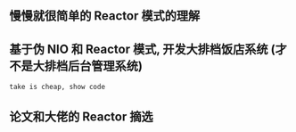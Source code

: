 ## 慢慢就很简单的 Reactor 模式的理解

## 基于伪 NIO 和 Reactor 模式, 开发大排档饭店系统 (才不是大排档后台管理系统)

`take is cheap, show code`

## 论文和大佬的 Reactor 摘选